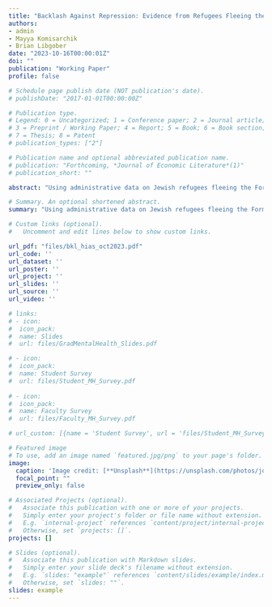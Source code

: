 ```yaml
---
title: "Backlash Against Repression: Evidence from Refugees Fleeing the Former Soviet Bloc"
authors:
- admin
- Mayya Komisarchik
- Brian Libgober
date: "2023-10-16T00:00:01Z"
doi: ""
publication: "Working Paper"
profile: false

# Schedule page publish date (NOT publication's date).
# publishDate: "2017-01-01T00:00:00Z"

# Publication type.
# Legend: 0 = Uncategorized; 1 = Conference paper; 2 = Journal article;
# 3 = Preprint / Working Paper; 4 = Report; 5 = Book; 6 = Book section;
# 7 = Thesis; 8 = Patent
# publication_types: ["2"]

# Publication name and optional abbreviated publication name.
# publication: "Forthcoming, *Journal of Economic Literature*(1)"
# publication_short: ""

abstract: "Using administrative data on Jewish refugees fleeing the Former Soviet Bloc for the United States between 1955 and 2000, along with survey data on Israeli citizens born in the Former Soviet Bloc, we demonstrate persistent downstream political consequences of living as a targeted minority under a repressive, communist regime. Using a within-family research design, we show that individuals who spent longer periods living under a Soviet Bloc government are more likely to engage in backlash against the regime that oppressed them by (1) being more likely to vote in their new democratic countries and (2) affiliating with right-wing political parties most unlike ruling regimes in their origin countries."

# Summary. An optional shortened abstract.
summary: "Using administrative data on Jewish refugees fleeing the Former Soviet Bloc for the United States between 1955 and 2000, along with survey data on Israeli citizens born in the Former Soviet Bloc, we demonstrate persistent downstream political consequences of living as a targeted minority under a repressive, communist regime. Using a within-family research design, we show that individuals who spent longer periods living under a Soviet Bloc government are more likely to engage in backlash against the regime that oppressed them by (1) being more likely to vote in their new democratic countries and (2) affiliating with right-wing political parties most unlike ruling regimes in their origin countries."

# Custom links (optional).
#   Uncomment and edit lines below to show custom links.

url_pdf: "files/bkl_hias_oct2023.pdf"
url_code: '' 
url_dataset: ''
url_poster: ''
url_project: ''
url_slides: ''
url_source: ''
url_video: ''

# links: 
# - icon:
#  icon_pack:
#  name: Slides
#  url: files/GradMentalHealth_Slides.pdf

# - icon: 
#  icon_pack: 
#  name: Student Survey
#  url: files/Student_MH_Survey.pdf
  
# - icon:
#  icon_pack:
#  name: Faculty Survey
#  url: files/Faculty_MH_Survey.pdf

# url_custom: [{name = 'Student Survey', url = 'files/Student_MH_Survey.pdf'}]

# Featured image
# To use, add an image named `featured.jpg/png` to your page's folder. 
image:
  caption: 'Image credit: [**Unsplash**](https://unsplash.com/photos/jdD8gXaTZsc)'
  focal_point: ""
  preview_only: false

# Associated Projects (optional).
#   Associate this publication with one or more of your projects.
#   Simply enter your project's folder or file name without extension.
#   E.g. `internal-project` references `content/project/internal-project/index.md`.
#   Otherwise, set `projects: []`.
projects: []

# Slides (optional).
#   Associate this publication with Markdown slides.
#   Simply enter your slide deck's filename without extension.
#   E.g. `slides: "example"` references `content/slides/example/index.md`.
#   Otherwise, set `slides: ""`.
slides: example
---
```

